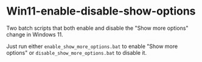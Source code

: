 # Win11-enable-disable-show-options
Two batch scripts that both enable and disable the "Show more options" change in Windows 11.

Just run either ``enable_show_more_options.bat`` to enable "Show more options" or ``disable_show_more_options.bat`` to disable it.
